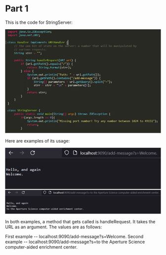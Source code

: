 # Part 1

This is the code for StringServer:

![Image](l3s1.png)

Here are examples of its usage:

![Image](l3s2.png)
![Image](l3s3.png)

In both examples, a method that gets called is handleRequest. It takes the URL as an argument. The values are as follows:

First example -- localhost:9090/add-message?s=Welcome.
Second example -- localhost:9090/add-message?s=to the Aperture Science computer-aided enrichment center.
